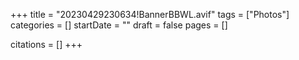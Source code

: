 +++
title = "20230429230634!BannerBBWL.avif"
tags = ["Photos"]
categories = []
startDate = ""
draft = false
pages = []

citations = []
+++
